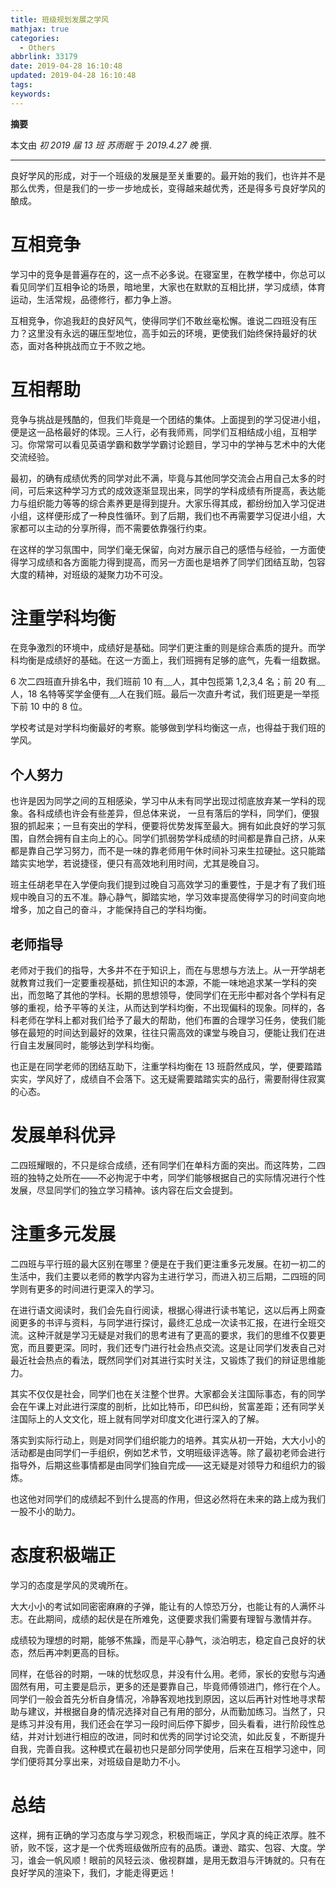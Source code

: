 ```yaml
---
title: 班级规划发展之学风
mathjax: true
categories:
  - Others
abbrlink: 33179
date: 2019-04-28 16:10:48
updated: 2019-04-28 16:10:48
tags:
keywords:
---
```


**摘要**

本文由 *初 2019 届 13 班 苏雨眠* 于 *2019.4.27 晚* 撰.

<!--more-->

------

良好学风的形成，对于一个班级的发展是至关重要的。最开始的我们，也许并不是那么优秀，但是我们的一步一步地成长，变得越来越优秀，还是得多亏良好学风的酿成。

# 互相竞争

学习中的竞争是普遍存在的，这一点不必多说。在寝室里，在教学楼中，你总可以看见同学们互相争论的场景，暗地里，大家也在默默的互相比拼，学习成绩，体育运动，生活常规，品德修行，都力争上游。

互相竞争，你追我赶的良好风气，使得同学们不敢丝毫松懈。谁说二四班没有压力？这里没有永远的碾压型地位，高手如云的环境，更使我们始终保持最好的状态，面对各种挑战而立于不败之地。

# 互相帮助

竞争与挑战是残酷的，但我们毕竟是一个团结的集体。上面提到的学习促进小组，便是这一品格最好的体现。三人行，必有我师焉，同学们互相结成小组，互相学习。你常常可以看见英语学霸和数学学霸讨论题目，学习中的学神与艺术中的大佬交流经验。

最初，的确有成绩优秀的同学对此不满，毕竟与其他同学交流会占用自己太多的时间，可后来这种学习方式的成效逐渐显现出来，同学的学科成绩有所提高，表达能力与组织能力等等的综合素养更是得到提升。大家乐得其成，都纷纷加入学习促进小组，这样便形成了一种良性循环。到了后期，我们也不再需要学习促进小组，大家都可以主动的分享所得，而不需要依靠强行约束。

在这样的学习氛围中，同学们毫无保留，向对方展示自己的感悟与经验，一方面使得学习成绩和各方面能力得到提高，而另一方面也是培养了同学们团结互助，包容大度的精神，对班级的凝聚力功不可没。

# 注重学科均衡

在竞争激烈的环境中，成绩好是基础。同学们更注重的则是综合素质的提升。而学科均衡是成绩好的基础。在这一方面上，我们班拥有足够的底气，先看一组数据。

6 次二四班直升排名中，我们班前 10 有﹏人，其中包揽第 1,2,3,4 名；前 20 有﹏人，18 名特等奖学金便有﹏人在我们班。最后一次直升考试，我们班更是一举揽下前 10 中的 8 位。

学校考试是对学科均衡最好的考察。能够做到学科均衡这一点，也得益于我们班的学风。

## 个人努力

也许是因为同学之间的互相感染，学习中从未有同学出现过彻底放弃某一学科的现象。各科成绩也许会有些差异，但总体来说， 一旦有落后的学科，同学们，便狠狠的抓起来；一旦有突出的学科，便要将优势发挥至最大。拥有如此良好的学习氛围，自然会拥有自主向上的心。同学们抓弱势学科成绩的时间都是靠自己挤，从来都是靠自己学习努力，而不是一味的靠老师用午休时间补习来生拉硬扯。这只能踏踏实实地学，若说捷径，便只有高效地利用时间，尤其是晚自习。

 班主任胡老早在入学便向我们提到过晚自习高效学习的重要性，于是才有了我们班规中晚自习的五不准。静心静气，脚踏实地，学习效率提高使得学习的时间变向地增多，加之自己的奋斗，才能保持自己的学科均衡。

## 老师指导

老师对于我们的指导，大多并不在于知识上，而在与思想与方法上。从一开学胡老就教育过我们一定要重视基础，抓住知识的本源，不能一味地追求某一学科的突出，而忽略了其他的学科。长期的思想领导，使同学们在无形中都对各个学科有足够的重视，给予平等的关注，从而达到学科均衡，不出现偏科的现象。同样的，各科老师在学科上都对我们给予了最大的帮助，他们布置的合理学习任务，使我们能够在最短的时间达到最好的效果，往往只需高效的课堂与晚自习，便能让我们在进行自主发展同时，能够达到学科均衡。

也正是在同学老师的团结互助下，注重学科均衡在 13 班蔚然成风，学，便要踏踏实实，学风好了，成绩自不会落下。这无疑需要踏踏实实的品行，需要耐得住寂寞的心态。

#  发展单科优异

二四班耀眼的，不只是综合成绩，还有同学们在单科方面的突出。而这阵势，二四班的独特之处所在——不必拘泥于中考，同学们能够根据自己的实际情况进行个性发展，尽显同学们的独立学习精神。该内容在后文会提到。

# 注重多元发展

二四班与平行班的最大区别在哪里？便是在于我们更注重多元发展。在初一初二的生活中，我们主要以老师的教学内容为主进行学习，而进入初三后期，二四班的同学则有更多的时间进行更深入的学习。

在进行语文阅读时，我们会先自行阅读，根据心得进行读书笔记，这以后再上网查阅更多的书评与资料，与同学进行探讨，最终汇总成一次读书汇报，在进行全班交流。这种汗就是学习无疑是对我们的思考进有了更高的要求，我们的思维不仅要更宽，而且要更深。同时，我们还专门进行社会热点交流。这是让同学们发表自己对最近社会热点的看法，既然同学们对其进行实时关注，又锻炼了我们的辩证思维能力。

其实不仅仅是社会，同学们也在关注整个世界。大家都会关注国际事态，有的同学会在午课上对此进行深度的剖析，比如比特币，印巴纠纷，贫富差距；还有同学关注国际上的人文文化，班上就有同学对印度文化进行深入的了解。

落实到实际行动上，则是对同学们组织能力的培养。其实从初一开始，大大小小的活动都是由同学们一手组织，例如艺术节，文明班级评选等。除了最初老师会进行指导外，后期这些事情都是由同学们独自完成——这无疑是对领导力和组织力的锻炼。

也这他对同学们的成绩起不到什么提高的作用，但这必然将在未来的路上成为我们一股不小的助力。

 # 态度积极端正

学习的态度是学风的灵魂所在。

大大小小的考试如同密密麻麻的子弹，能让有的人惊恐万分，也能让有的人满怀斗志。在此期间，成绩的起伏是在所难免，这便要求我们需要有理智与激情并存。

成绩较为理想的时期，能够不焦躁，而是平心静气，淡泊明志，稳定自己良好的状态，然后再冲刺更高的目标。

同样，在低谷的时期，一味的忧愁叹息，并没有什么用。老师，家长的安慰与沟通固然有用，可主要是启示，更多的还是要靠自己，毕竟师傅领进门，修行在个人。同学们一般会首先分析自身情况，冷静客观地找到原因，这以后再针对性地寻求帮助与建议，并根据自身的情况选择对自己有用的部分，从而勤加练习。当然了，只是练习并没有用，我们还会在学习一段时间后停下脚步，回头看看，进行阶段性总结，并对计划进行相应的改进，同时和优秀的同学讨论交流，如此反复，不断提升自我，完善自我。这种模式在最初也只是部分同学使用，后来在互相学习途中，同学们便将其分享出来，对班级自是助力不小。

# 总结

这样，拥有正确的学习态度与学习观念，积极而端正，学风才真的纯正浓厚。胜不骄，败不馁，这才是一个优秀班级做所应有的品质。谦逊、踏实、包容、大度。学习，谁会一帆风顺！眼前的风轻云淡、傲视群雄，是用无数泪与汗铸就的。只有在良好学风的渲染下，我们，才能走得更远！
